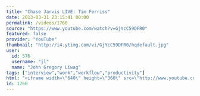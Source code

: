```yaml
---
title: "Chase Jarvis LIVE: Tim Ferriss"
date: 2013-03-31 23:15:41 00:00
permalink: /videos/1760
source: "https://www.youtube.com/watch?v=GjYcC59DFR0"
featured: false
provider: "YouTube"
thumbnail: "http://i4.ytimg.com/vi/GjYcC59DFR0/hqdefault.jpg"
user:
  id: 576
  username: "jl"
  name: "John Gregory Liwag"
tags: ["interview","work","workflow","productivity"]
html: "<iframe width=\"640\" height=\"360\" src=\"http://www.youtube.com/embed/GjYcC59DFR0?wmode=transparent&feature=oembed\" frameborder=\"0\" allowfullscreen></iframe>"
id: 1760
---
```


